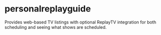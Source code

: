 # personalreplayguide
Provides web-based TV listings with optional ReplayTV integration for both scheduling and seeing what shows are scheduled.
